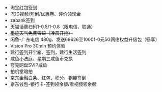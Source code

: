 - 淘宝红包签到
- PDD视频/短剧/优惠卷、评价领现金
- zabank签到
- 天猫话费扫码1-0.5/1-0.8（限电信、联通）
- ~~墨迹天气免费雪碧（凌晨开抢）~~
- 闲鱼-广东电信 480g、发送68626至10001-0元5G网络权益升级包（畅享）
- Vision Pro 30min 预约体验
- 建行签到开宝箱、签到，建行生活签到
- 咸鱼小法庭、星期三咸鱼币兑换
- 夸克网盘SVIP咸鱼
- 拍机堂暗拍
- 京东金融白条、红包、积分、钢镚签到
- 京东钱包-银行卡-签到领余额/看视频领余额
